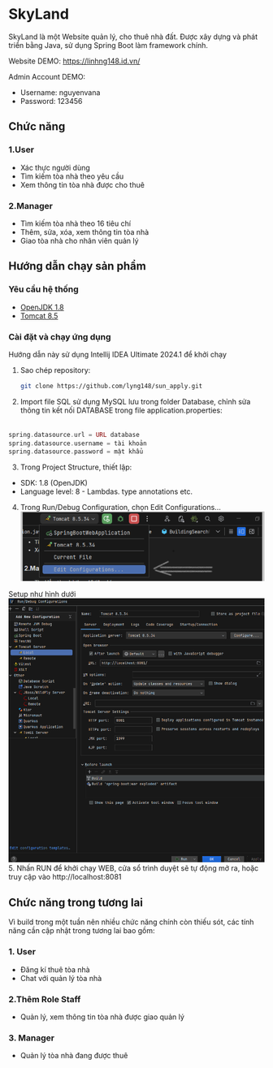 # SkyLand
SkyLand là một Website quản lý, cho thuê nhà đất. Được xây dựng và phát triển bằng Java, sử dụng Spring Boot làm framework chính.

Website DEMO:  https://linhng148.id.vn/

Admin Account DEMO:
- Username: nguyenvana
- Password: 123456
## Chức năng
### 1.User
- Xác thực người dùng
- Tìm kiếm tòa nhà theo yêu cầu
- Xem thông tin tòa nhà được cho thuê
### 2.Manager
- Tìm kiếm tòa nhà theo 16 tiêu chí
- Thêm, sửa, xóa, xem thông tin tòa nhà
- Giao tòa nhà cho nhân viên quản lý
## Hướng dẫn chạy sản phẩm
### Yêu cầu hệ thống
- [OpenJDK 1.8](https://www.oracle.com/java/technologies/javase/javase8-archive-downloads.html)
- [Tomcat 8.5](https://tomcat.apache.org/download-80.cgi)
###  Cài đặt và chạy ứng dụng
Hướng dẫn này sử dụng Intellij IDEA Ultimate 2024.1 để khởi chạy
1. Sao chép repository:
   ```sh
   git clone https://github.com/lyng148/sun_apply.git
2. Import file SQL sử dụng MySQL lưu trong folder Database, chỉnh sửa thông tin kết nối DATABASE trong file application.properties:
```php

spring.datasource.url = URL database
spring.datasource.username = tài khoản
spring.datasource.password = mật khẩu

```
3. Trong Project Structure, thiết lập:
- SDK: 1.8 (OpenJDK)
- Language level: 8 - Lambdas. type annotations etc.
4. Trong Run/Debug Configuration, chọn Edit Configurations... 
![img.png](img.png)

Setup như hình dưới
![img_1.png](img_1.png)
5. Nhấn RUN để khởi chạy WEB, cửa sổ trình duyệt sẽ tự động mở ra, hoặc truy cập vào http://localhost:8081

## Chức năng trong tương lai

Vì build trong một tuần nên nhiều chức năng chính còn thiếu sót, các tính năng cần cập nhật trong tương lai bao gồm:
### 1. User
- Đăng kí thuê tòa nhà
- Chat với quản lý tòa nhà
### 2.Thêm Role Staff
- Quản lý, xem thông tin tòa nhà được giao quản lý
### 3. Manager
- Quản lý tòa nhà đang được thuê